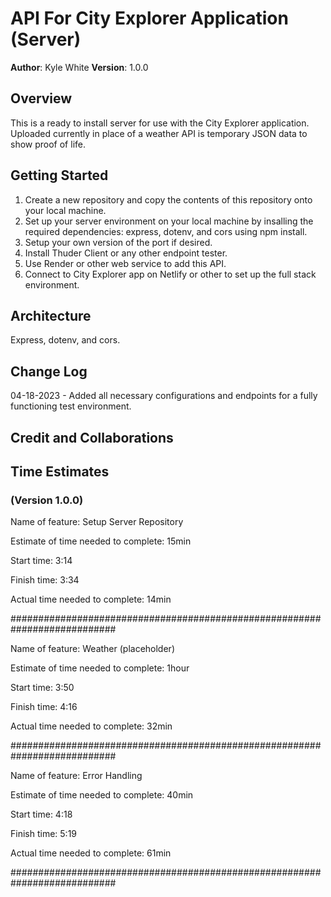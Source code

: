 # API For City Explorer Application (Server)

**Author**: Kyle White
**Version**: 1.0.0

## Overview

This is a ready to install server for use with the City Explorer application. Uploaded currently in place of a weather API is temporary JSON data to show proof of life. 

## Getting Started

1. Create a new repository and copy the contents of this repository onto your local machine.
2. Set up your server environment on your local machine by insalling the required dependencies: express, dotenv, and cors using npm install.
3. Setup your own version of the port if desired.
4. Install Thuder Client or any other endpoint tester.
5. Use Render or other web service to add this API.
6. Connect to City Explorer app on Netlify or other to set up the full stack environment.

## Architecture

Express, dotenv, and cors.

## Change Log

04-18-2023 - Added all necessary configurations and endpoints for a fully functioning test environment.

## Credit and Collaborations



## Time Estimates

### (Version 1.0.0)

Name of feature: Setup Server Repository

Estimate of time needed to complete: 15min

Start time: 3:14

Finish time: 3:34

Actual time needed to complete: 14min

###########################################################################

Name of feature: Weather (placeholder)

Estimate of time needed to complete: 1hour

Start time: 3:50

Finish time: 4:16

Actual time needed to complete: 32min

###########################################################################

Name of feature: Error Handling

Estimate of time needed to complete: 40min

Start time: 4:18

Finish time: 5:19

Actual time needed to complete: 61min

###########################################################################